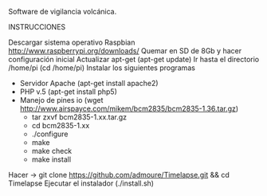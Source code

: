 Software de vigilancia volcánica. 

INSTRUCCIONES

Descargar sistema operativo Raspbian http://www.raspberrypi.org/downloads/
Quemar en SD de 8Gb y hacer configuración inicial
Actualizar apt-get (apt-get update)
Ir hasta el directorio /home/pi (cd /home/pi)
Instalar los siguientes programas

- Servidor Apache (apt-get install apache2)
- PHP v.5 (apt-get install php5)
- Manejo de pines io (wget http://www.airspayce.com/mikem/bcm2835/bcm2835-1.36.tar.gz)
  - tar zxvf bcm2835-1.xx.tar.gz
  - cd bcm2835-1.xx
  - ./configure
  - make
  - make check
  - make install

Hacer -> git clone https://github.com/admoure/Timelapse.git && cd Timelapse
Ejecutar el instalador (./install.sh)

